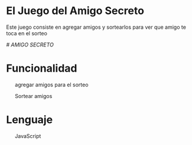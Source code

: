 <h1>El Juego del Amigo Secreto</h1>
<p>Este juego consiste en agregar amigos y sortearlos para ver que amigo te toca en el sorteo</p>
<em> # AMIGO SECRETO </em>


<h1>Funcionalidad</h1>
<ul>agregar amigos para el sorteo</ul>
<ul>Sortear amigos</ul>

<h1>Lenguaje</h1>
<ul>JavaScript</ul>









